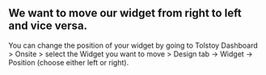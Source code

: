 ## We want to move our widget from right to left and vice versa.

You can change the position of your widget by going to Tolstoy Dashboard > Onsite > select the Widget you want to move > Design tab -> Widget -> Position (choose either left or right).
